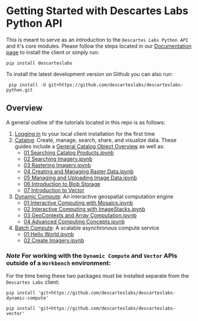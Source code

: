 # Getting Started with Descartes Labs Python API

This is meant to serve as an introduction to the `Descartes Labs Python API` and it's core modules. Please follow the steps located in our [Documentation page](https://docs.descarteslabs.com/installation.html) to install the client or simply run:

    pip install descarteslabs

To install the latest development version on Github you can also run:

     pip install -U git+https://github.com/descarteslabs/descarteslabs-python.git

## Overview

A general outline of the tutorials located in this repo is as follows:

1. [Logging in](01%20Logging%20In.ipynb) to your local client installation for the first time
2. [Catalog](/guides/catalog/): Create, manage, search, share, and visualize data. These guides include a [General Catalog Object Overview](guides/catalog/Catalog%20Overview.ipynb) as well as:
   - [01 Searching Catalog Products.ipynb](guides/catalog/01%20Searching%20Catalog%20Products.ipynb)
   - [02 Searching Imagery.ipynb](guides/catalog/02%20Searching%20Imagery.ipynb)
   - [03 Rastering Imagery.ipynb](guides/catalog/03%20Rastering%20Imagery.ipynb)
   - [04 Creating and Managing Raster Data.ipynb](guides/catalog/04%20Creating%20and%20Managing%20Raster%20Data.ipynb)
   - [05 Managing and Uploading Image Data.ipynb](guides/catalog/05%20Managing%20and%20Uploading%20Image%20Data.ipynb)
   - [06 Introduction to Blob Storage](guides/catalog/06%20Introduction%20to%20Blob%20Storage.ipynb)
   - [07 Introduction to Vector](guides/catalog/07%20Introduction%20to%20Vector%20Data.ipynb)
3. [Dynamic Compute](guides/dynamic-compute/): An interactive geospatial computation engine
   - [01 Interactive Computing with Mosaics.ipynb](guides/dynamic-compute/01%20Interactive%20Computing%20with%20Mosaics.ipynb)
   - [02 Interactive Computing with ImageStacks.ipynb](guides/dynamic-compute/02%20Interactive%20Computing%20with%20ImageStacks.ipynb)
   - [03 GeoContexts and Array Computation.ipynb](guides/dynamic-compute/03%20GeoContexts%20and%20Array%20Computation.ipynb)
   - [04 Advanced Computing Concepts.ipynb](guides/dynamic-compute/04%20Advanced%20Computing%20Concepts.ipynb)
4. [Batch Compute](guides/batch-compute/): A scalable asynchronous compute service
   - [01 Hello World.ipynb](guides/batch-compute/01%20Hello%20World.ipynb)
   - [02 Create Imagery.ipynb](guides/batch-compute/02%20Create%20Imagery.ipynb)

### _Note_ For working with the `Dynamic Compute` and `Vector` APIs outside of a `Workbench` environment:

For the time being these two packages must be installed separate from the `Descartes Labs` client:

    pip install 'git+https://github.com/descarteslabs/descarteslabs-dynamic-compute'

    pip install 'git+https://github.com/descarteslabs/descarteslabs-vector'

